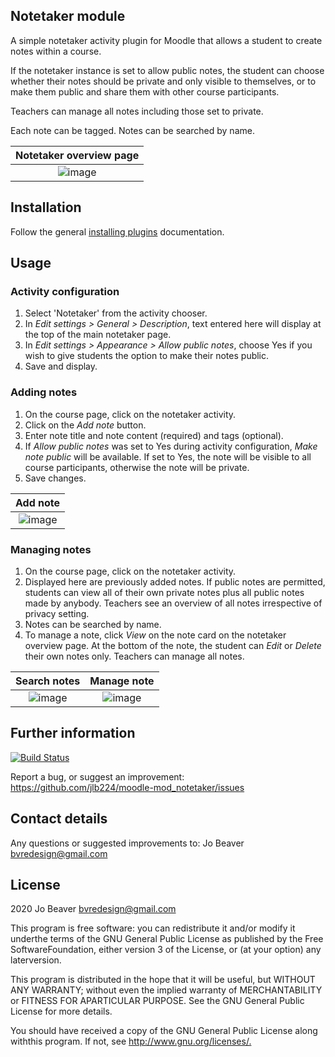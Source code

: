 ## Notetaker module

A simple notetaker activity plugin for Moodle that allows a student to create notes within a course.

If the notetaker instance is set to allow public notes, the student can choose whether their notes should be private and only visible to themselves, or to make them public and share them with other course participants.

Teachers can manage all notes including those set to private.

Each note can be tagged. Notes can be searched by name.

| Notetaker overview page  |  
|:-------------------------:|
|![image](https://user-images.githubusercontent.com/26649166/89666872-06ae3280-d8d3-11ea-9866-27cb0debe960.png) |

## Installation

Follow the general [installing plugins](https://docs.moodle.org/39/en/Installing_plugins) documentation. 

## Usage

### Activity configuration

1. Select 'Notetaker' from the activity chooser. 
2. In _Edit settings > General > Description_, text entered here will display at the top of the main notetaker page.
3. In _Edit settings > Appearance > Allow public notes_, choose Yes if you wish to give students the option to make their notes public. 
4. Save and display.

### Adding notes

1. On the course page, click on the notetaker activity.
2. Click on the _Add note_ button.
3. Enter note title and note content (required) and tags (optional).
4. If _Allow public notes_ was set to Yes during activity configuration, _Make note public_ will be available. If set to Yes, the note will be visible to all course participants, otherwise the note will be private.
5. Save changes.

| Add note            |  
|:-------------------------:|
|![image](https://user-images.githubusercontent.com/26649166/89668293-71f90400-d8d5-11ea-8488-f1cfbd497139.png) |

### Managing notes

1. On the course page, click on the notetaker activity. 
2. Displayed here are previously added notes. If public notes are permitted, students can view all of their own private notes plus all public notes made by anybody. Teachers see an overview of all notes irrespective of privacy setting. 
3. Notes can be searched by name.
4. To manage a note, click _View_ on the note card on the notetaker overview page. At the bottom of the note, the student can _Edit_ or _Delete_ their own notes only. Teachers can manage all notes. 

Search notes            |  Manage note
:-------------------------:|:-------------------------:
![image](https://user-images.githubusercontent.com/26649166/89668480-b5537280-d8d5-11ea-9ebd-9229e2fbbaee.png)  |  ![image](https://user-images.githubusercontent.com/26649166/89668758-33b01480-d8d6-11ea-8724-c88056d71711.png)

## Further information

[![Build Status](https://travis-ci.org/jlb224/notetaker.svg?branch=master)](https://travis-ci.org/jlb224/notetaker)

Report a bug, or suggest an improvement: <https://github.com/jlb224/moodle-mod_notetaker/issues>

## Contact details

Any questions or suggested improvements to: Jo Beaver <bvredesign@gmail.com>

## License

2020 Jo Beaver <bvredesign@gmail.com>

This program is free software: you can redistribute it and/or modify it underthe terms of the GNU General Public License as published by the Free SoftwareFoundation, either version 3 of the License, or (at your option) any laterversion.

This program is distributed in the hope that it will be useful, but WITHOUT ANY WARRANTY; without even the implied warranty of MERCHANTABILITY or FITNESS FOR APARTICULAR PURPOSE.  See the GNU General Public License for more details.

You should have received a copy of the GNU General Public License along withthis program.  If not, see <http://www.gnu.org/licenses/.>
